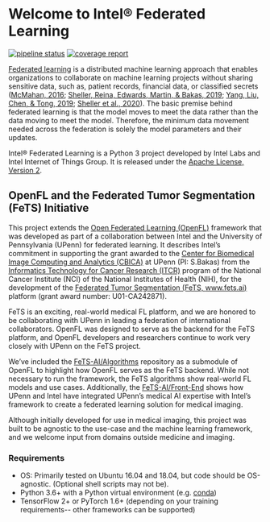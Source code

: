 # Welcome to Intel® Federated Learning

[![pipeline status](https://gitlab.devtools.intel.com/weilinxu/spr_secure_intelligence-trusted_federated_learning/badges/master/pipeline.svg)](https://gitlab.devtools.intel.com/weilinxu/spr_secure_intelligence-trusted_federated_learning/commits/master)
[![coverage report](https://gitlab.devtools.intel.com/weilinxu/spr_secure_intelligence-trusted_federated_learning/badges/master/coverage.svg)](https://gitlab.devtools.intel.com/weilinxu/spr_secure_intelligence-trusted_federated_learning/commits/master)


[Federated learning](https://en.wikipedia.org/wiki/Federated_learning) is a distributed machine learning approach that
enables organizations to collaborate on machine learning projects
without sharing sensitive data, such as, patient records, financial data,
or classified secrets ([McMahan, 2016](https://arxiv.org/abs/1602.05629);
[Sheller, Reina, Edwards, Martin, & Bakas, 2019](https://www.ncbi.nlm.nih.gov/pmc/articles/PMC6589345);
[Yang, Liu, Chen, & Tong, 2019](https://arxiv.org/abs/1902.04885); 
[Sheller et al., 2020](https://www.nature.com/articles/s41598-020-69250-1)).
The basic premise behind federated learning
is that the model moves to meet the data rather than the data moving
to meet the model. Therefore, the minimum data movement needed
across the federation is solely the model parameters and their updates.


Intel® Federated Learning is a Python 3 project developed by Intel Labs and 
Intel Internet of Things Group. It is released under the [Apache License, Version 2](https://www.apache.org/licenses/LICENSE-2.0).


## OpenFL and the Federated Tumor Segmentation (FeTS) Initiative

This project extends the [Open Federated Learning (OpenFL)](https://github.com/IntelLabs/OpenFederatedLearning) framework that was 
developed as part of a collaboration between Intel 
and the University of Pennsylvania (UPenn) for federated learning. 
It describes Intel’s commitment in 
supporting the grant awarded to the [Center for Biomedical Image Computing and Analytics (CBICA)](https://www.cbica.upenn.edu/) 
at UPenn (PI: S.Bakas) from the [Informatics Technology for Cancer Research (ITCR)](https://itcr.cancer.gov/) program of 
the National Cancer Institute (NCI) of the National Institutes of Health (NIH), 
for the development of the [Federated Tumor Segmentation (FeTS, www.fets.ai)](https://www.fets.ai/) 
platform (grant award number: U01-CA242871). 

FeTS is an exciting, real-world 
medical FL platform, and we are honored to be collaborating with UPenn in 
leading a federation of international collaborators. OpenFL was 
designed to serve as the backend for the FeTS platform, and OpenFL developers 
and researchers continue to work very closely with UPenn on 
the FeTS project.

We’ve included the [FeTS-AI/Algorithms](https://github.com/FETS-AI/Algorithms) 
repository as a submodule of OpenFL to highlight how OpenFL serves as the FeTS 
backend. While not necessary to run the framework, the FeTS algorithms show 
real-world FL models and use cases. Additionally, the 
[FeTS-AI/Front-End](https://github.com/FETS-AI/Front-End) shows how UPenn 
and Intel have integrated UPenn’s medical AI expertise with Intel’s framework 
to create a federated learning solution for medical imaging. 

Although initially developed for use in medical imaging, this project was 
built to be agnostic to the use-case and the 
machine learning framework, and we welcome input from domains 
outside medicine and imaging.



### Requirements

- OS: Primarily tested on Ubuntu 16.04 and 18.04, but code should be OS-agnostic. (Optional shell scripts may not be).
- Python 3.6+ with a Python virtual environment (e.g. [conda](https://docs.conda.io/en/latest/))
- TensorFlow 2+ or PyTorch 1.6+ (depending on your training requirements-- other frameworks can be supported)



